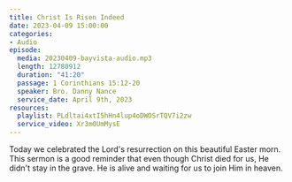 ```yaml
---
title: Christ Is Risen Indeed
date: 2023-04-09 15:00:00
categories:
- Audio
episode:
  media: 20230409-bayvista-audio.mp3
  length: 12780912
  duration: "41:20"
  passage: 1 Corinthians 15:12-20
  speaker: Bro. Danny Nance
  service_date: April 9th, 2023
resources:
  playlist: PLdltai4xtI5hHn4lup4oDWOSrTQV7i2zw
  service_video: Xr3m0UmMysE
---
```

Today we celebrated the Lord's resurrection on this beautiful Easter morn. This sermon is a good reminder that even though Christ died for us, He didn't stay in the grave. He is alive and waiting for us to join Him in heaven.